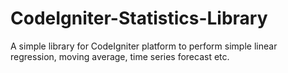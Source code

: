 # CodeIgniter-Statistics-Library
A simple library for CodeIgniter platform to perform simple linear regression, moving average, time series forecast etc.
